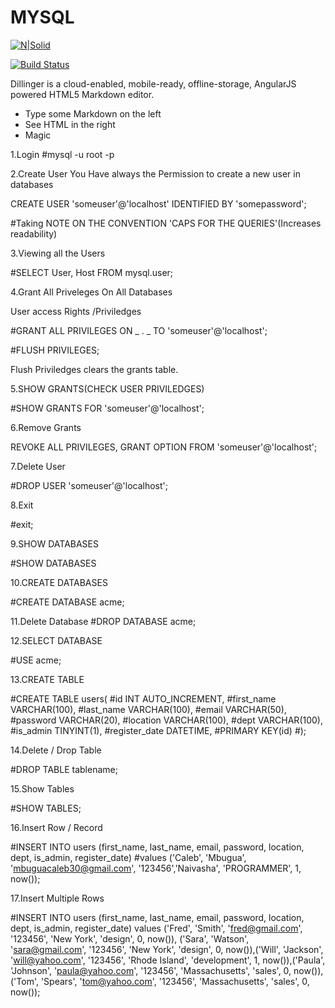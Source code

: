 # MYSQL

[![N|Solid](https://cldup.com/dTxpPi9lDf.thumb.png)](https://nodesource.com/products/nsolid)

[![Build Status](https://travis-ci.org/joemccann/dillinger.svg?branch=master)](https://travis-ci.org/joemccann/dillinger)

Dillinger is a cloud-enabled, mobile-ready, offline-storage, AngularJS powered HTML5 Markdown editor.

- Type some Markdown on the left
- See HTML in the right
- Magic

1.Login
#mysql -u root -p

2.Create User
You Have always the Permission to create a new user in databases

CREATE USER 'someuser'@'localhost' IDENTIFIED BY 'somepassword';

#Taking NOTE ON THE CONVENTION 'CAPS FOR THE QUERIES'(Increases readability)

3.Viewing all the Users

#SELECT User, Host FROM mysql.user;

4.Grant All Priveleges On All Databases

User access Rights /Priviledges

#GRANT ALL PRIVILEGES ON _ . _ TO 'someuser'@'localhost';

#FLUSH PRIVILEGES;

Flush Priviledges clears the grants table.

5.SHOW GRANTS(CHECK USER PRIVILEDGES)

#SHOW GRANTS FOR 'someuser'@'localhost';

6.Remove Grants

REVOKE ALL PRIVILEGES, GRANT OPTION FROM 'someuser'@'localhost';

7.Delete User

#DROP USER 'someuser'@'localhost';

8.Exit

#exit;

9.SHOW DATABASES

#SHOW DATABASES

10.CREATE DATABASES

#CREATE DATABASE acme;

11.Delete Database
#DROP DATABASE acme;

12.SELECT DATABASE

#USE acme;

13.CREATE TABLE

#CREATE TABLE users(
#id INT AUTO_INCREMENT,
#first_name VARCHAR(100),
#last_name VARCHAR(100),
#email VARCHAR(50),
#password VARCHAR(20),
#location VARCHAR(100),
#dept VARCHAR(100),
#is_admin TINYINT(1),
#register_date DATETIME,
#PRIMARY KEY(id)
#);

14.Delete / Drop Table

#DROP TABLE tablename;

15.Show Tables

#SHOW TABLES;

16.Insert Row / Record

#INSERT INTO users (first_name, last_name, email, password, location, dept, is_admin, register_date) #values ('Caleb', 'Mbugua', 'mbuguacaleb30@gmail.com', '123456','Naivasha', 'PROGRAMMER', 1, now());

17.Insert Multiple Rows

#INSERT INTO users (first_name, last_name, email, password, location, dept, is_admin, register_date) values ('Fred', 'Smith', 'fred@gmail.com', '123456', 'New York', 'design', 0, now()), ('Sara', 'Watson', 'sara@gmail.com', '123456', 'New York', 'design', 0, now()),('Will', 'Jackson', 'will@yahoo.com', '123456', 'Rhode Island', 'development', 1, now()),('Paula', 'Johnson', 'paula@yahoo.com', '123456', 'Massachusetts', 'sales', 0, now()),('Tom', 'Spears', 'tom@yahoo.com', '123456', 'Massachusetts', 'sales', 0, now());
